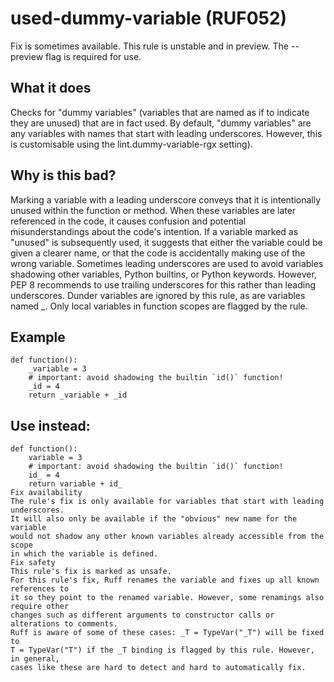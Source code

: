 # used-dummy-variable (RUF052)
Fix is sometimes available.
This rule is unstable and in preview. The --preview flag is required for use.
## What it does
Checks for "dummy variables" (variables that are named as if to indicate they are unused)
that are in fact used.
By default, "dummy variables" are any variables with names that start with leading
underscores. However, this is customisable using the lint.dummy-variable-rgx setting).
## Why is this bad?
Marking a variable with a leading underscore conveys that it is intentionally unused within the function or method.
When these variables are later referenced in the code, it causes confusion and potential misunderstandings about
the code's intention. If a variable marked as "unused" is subsequently used, it suggests that either the variable
could be given a clearer name, or that the code is accidentally making use of the wrong variable.
Sometimes leading underscores are used to avoid variables shadowing other variables, Python builtins, or Python
keywords. However, PEP 8 recommends to use trailing underscores for this rather than leading underscores.
Dunder variables are ignored by this rule, as are variables named _.
Only local variables in function scopes are flagged by the rule.
## Example
```
def function():
    _variable = 3
    # important: avoid shadowing the builtin `id()` function!
    _id = 4
    return _variable + _id
```
## Use instead:
```
def function():
    variable = 3
    # important: avoid shadowing the builtin `id()` function!
    id_ = 4
    return variable + id_
Fix availability
The rule's fix is only available for variables that start with leading underscores.
It will also only be available if the "obvious" new name for the variable
would not shadow any other known variables already accessible from the scope
in which the variable is defined.
Fix safety
This rule's fix is marked as unsafe.
For this rule's fix, Ruff renames the variable and fixes up all known references to
it so they point to the renamed variable. However, some renamings also require other
changes such as different arguments to constructor calls or alterations to comments.
Ruff is aware of some of these cases: _T = TypeVar("_T") will be fixed to
T = TypeVar("T") if the _T binding is flagged by this rule. However, in general,
cases like these are hard to detect and hard to automatically fix.
```